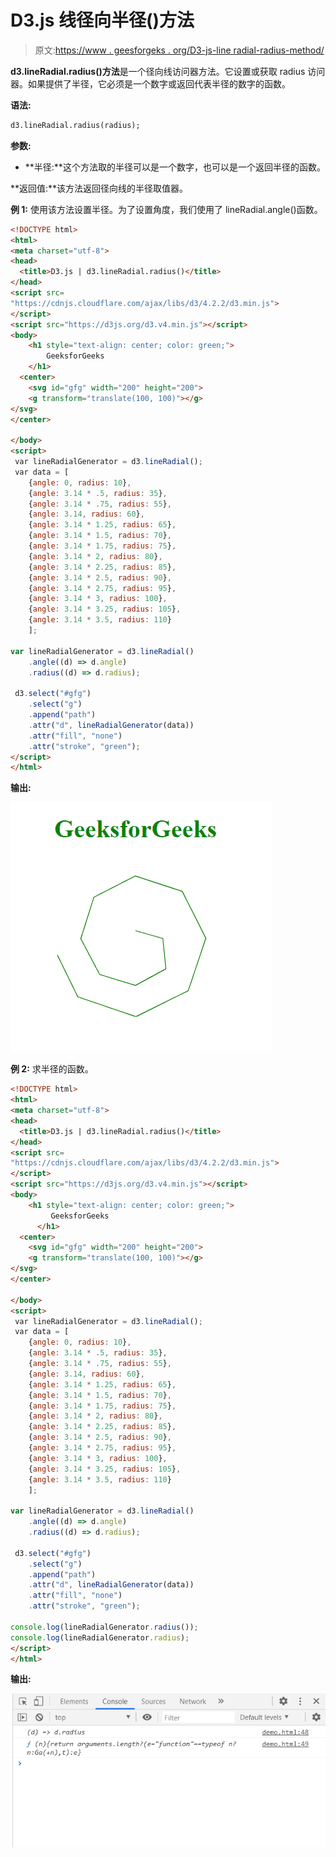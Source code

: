 # D3.js 线径向半径()方法

> 原文:[https://www . geesforgeks . org/D3-js-line radial-radius-method/](https://www.geeksforgeeks.org/d3-js-lineradial-radius-method/)

**d3.lineRadial.radius()方法**是一个径向线访问器方法。它设置或获取 radius 访问器。如果提供了半径，它必须是一个数字或返回代表半径的数字的函数。

**语法:**

```html
d3.lineRadial.radius(radius);
```

**参数:**

*   **半径:**这个方法取的半径可以是一个数字，也可以是一个返回半径的函数。

**返回值:**该方法返回径向线的半径取值器。

**例 1:** 使用该方法设置半径。为了设置角度，我们使用了 lineRadial.angle()函数。

```html
<!DOCTYPE html>
<html>
<meta charset="utf-8">
<head>
  <title>D3.js | d3.lineRadial.radius()</title>
</head>
<script src=
"https://cdnjs.cloudflare.com/ajax/libs/d3/4.2.2/d3.min.js">
</script>
<script src="https://d3js.org/d3.v4.min.js"></script> 
<body>
    <h1 style="text-align: center; color: green;">
        GeeksforGeeks
    </h1>
  <center>
    <svg id="gfg" width="200" height="200">
    <g transform="translate(100, 100)"></g>
</svg>
</center>

</body>
<script>
 var lineRadialGenerator = d3.lineRadial();
 var data = [
    {angle: 0, radius: 10},
    {angle: 3.14 * .5, radius: 35},
    {angle: 3.14 * .75, radius: 55},
    {angle: 3.14, radius: 60},
    {angle: 3.14 * 1.25, radius: 65},
    {angle: 3.14 * 1.5, radius: 70},
    {angle: 3.14 * 1.75, radius: 75},
    {angle: 3.14 * 2, radius: 80},
    {angle: 3.14 * 2.25, radius: 85},
    {angle: 3.14 * 2.5, radius: 90},
    {angle: 3.14 * 2.75, radius: 95},
    {angle: 3.14 * 3, radius: 100},
    {angle: 3.14 * 3.25, radius: 105},
    {angle: 3.14 * 3.5, radius: 110}
    ];

var lineRadialGenerator = d3.lineRadial()
    .angle((d) => d.angle)
    .radius((d) => d.radius);

 d3.select("#gfg")
    .select("g")
    .append("path")
    .attr("d", lineRadialGenerator(data))
    .attr("fill", "none")
    .attr("stroke", "green");
</script>   
</html>
```

**输出:**

![](img/336fe2e619967d0c4c824c37b9050fb1.png)

**例 2:** 求半径的函数。

```html
<!DOCTYPE html>
<html>
<meta charset="utf-8">
<head>
  <title>D3.js | d3.lineRadial.radius()</title>
</head>
<script src=
"https://cdnjs.cloudflare.com/ajax/libs/d3/4.2.2/d3.min.js">
</script>
<script src="https://d3js.org/d3.v4.min.js"></script> 
<body>
    <h1 style="text-align: center; color: green;">
         GeeksforGeeks
      </h1>
  <center>
    <svg id="gfg" width="200" height="200">
    <g transform="translate(100, 100)"></g>
</svg>
</center>

</body>
<script>
 var lineRadialGenerator = d3.lineRadial();
 var data = [
    {angle: 0, radius: 10},
    {angle: 3.14 * .5, radius: 35},
    {angle: 3.14 * .75, radius: 55},
    {angle: 3.14, radius: 60},
    {angle: 3.14 * 1.25, radius: 65},
    {angle: 3.14 * 1.5, radius: 70},
    {angle: 3.14 * 1.75, radius: 75},
    {angle: 3.14 * 2, radius: 80},
    {angle: 3.14 * 2.25, radius: 85},
    {angle: 3.14 * 2.5, radius: 90},
    {angle: 3.14 * 2.75, radius: 95},
    {angle: 3.14 * 3, radius: 100},
    {angle: 3.14 * 3.25, radius: 105},
    {angle: 3.14 * 3.5, radius: 110}
    ];

var lineRadialGenerator = d3.lineRadial()
    .angle((d) => d.angle)
    .radius((d) => d.radius);

 d3.select("#gfg")
    .select("g")
    .append("path")
    .attr("d", lineRadialGenerator(data))
    .attr("fill", "none")
    .attr("stroke", "green");

console.log(lineRadialGenerator.radius());
console.log(lineRadialGenerator.radius);
</script>   
</html>
```

**输出:**

![](img/89914319886cc5486d48ae2884800b45.png)